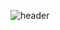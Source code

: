 ![header](https://capsule-render.vercel.app/api?type=waving&color=auto&height=300&section=header&text=welcome%20my%Hub&fontSize=90&animation=fadeIn)

<!--
**hanul-cha/hanul-cha** is a ✨ _special_ ✨ repository because its `README.md` (this file) appears on your GitHub profile.

Here are some ideas to get you started:

- 🔭 I’m currently working on ...
- 🌱 I’m currently learning ...
- 👯 I’m looking to collaborate on ...
- 🤔 I’m looking for help with ...
- 💬 Ask me about ...
- 📫 How to reach me: ...
- 😄 Pronouns: ...
- ⚡ Fun fact: ...
-->
